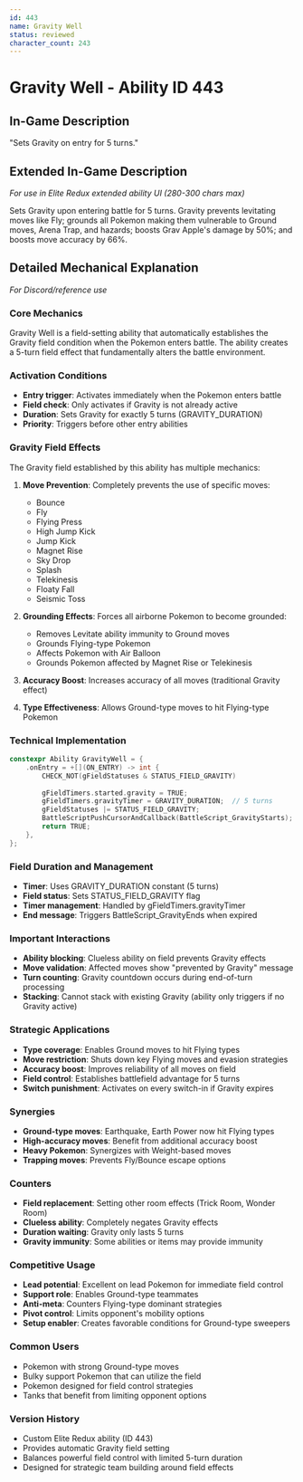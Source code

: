 ```yaml
---
id: 443
name: Gravity Well
status: reviewed
character_count: 243
---
```


# Gravity Well - Ability ID 443

## In-Game Description
"Sets Gravity on entry for 5 turns."

## Extended In-Game Description
*For use in Elite Redux extended ability UI (280-300 chars max)*

Sets Gravity upon entering battle for 5 turns. Gravity prevents levitating moves like Fly; grounds all Pokemon making them vulnerable to Ground moves, Arena Trap, and hazards; boosts Grav Apple's damage by 50%; and boosts move accuracy by 66%.

## Detailed Mechanical Explanation
*For Discord/reference use*

### Core Mechanics
Gravity Well is a field-setting ability that automatically establishes the Gravity field condition when the Pokemon enters battle. The ability creates a 5-turn field effect that fundamentally alters the battle environment.

### Activation Conditions
- **Entry trigger**: Activates immediately when the Pokemon enters battle
- **Field check**: Only activates if Gravity is not already active
- **Duration**: Sets Gravity for exactly 5 turns (GRAVITY_DURATION)
- **Priority**: Triggers before other entry abilities

### Gravity Field Effects
The Gravity field established by this ability has multiple mechanics:

1. **Move Prevention**: Completely prevents the use of specific moves:
   - Bounce
   - Fly
   - Flying Press
   - High Jump Kick
   - Jump Kick
   - Magnet Rise
   - Sky Drop
   - Splash
   - Telekinesis
   - Floaty Fall
   - Seismic Toss

2. **Grounding Effects**: Forces all airborne Pokemon to become grounded:
   - Removes Levitate ability immunity to Ground moves
   - Grounds Flying-type Pokemon
   - Affects Pokemon with Air Balloon
   - Grounds Pokemon affected by Magnet Rise or Telekinesis

3. **Accuracy Boost**: Increases accuracy of all moves (traditional Gravity effect)

4. **Type Effectiveness**: Allows Ground-type moves to hit Flying-type Pokemon

### Technical Implementation
```c
constexpr Ability GravityWell = {
    .onEntry = +[](ON_ENTRY) -> int {
        CHECK_NOT(gFieldStatuses & STATUS_FIELD_GRAVITY)
        
        gFieldTimers.started.gravity = TRUE;
        gFieldTimers.gravityTimer = GRAVITY_DURATION;  // 5 turns
        gFieldStatuses |= STATUS_FIELD_GRAVITY;
        BattleScriptPushCursorAndCallback(BattleScript_GravityStarts);
        return TRUE;
    },
};
```

### Field Duration and Management
- **Timer**: Uses GRAVITY_DURATION constant (5 turns)
- **Field status**: Sets STATUS_FIELD_GRAVITY flag
- **Timer management**: Handled by gFieldTimers.gravityTimer
- **End message**: Triggers BattleScript_GravityEnds when expired

### Important Interactions
- **Ability blocking**: Clueless ability on field prevents Gravity effects
- **Move validation**: Affected moves show "prevented by Gravity" message
- **Turn counting**: Gravity countdown occurs during end-of-turn processing
- **Stacking**: Cannot stack with existing Gravity (ability only triggers if no Gravity active)

### Strategic Applications
- **Type coverage**: Enables Ground moves to hit Flying types
- **Move restriction**: Shuts down key Flying moves and evasion strategies
- **Accuracy boost**: Improves reliability of all moves on field
- **Field control**: Establishes battlefield advantage for 5 turns
- **Switch punishment**: Activates on every switch-in if Gravity expires

### Synergies
- **Ground-type moves**: Earthquake, Earth Power now hit Flying types
- **High-accuracy moves**: Benefit from additional accuracy boost
- **Heavy Pokemon**: Synergizes with Weight-based moves
- **Trapping moves**: Prevents Fly/Bounce escape options

### Counters
- **Field replacement**: Setting other room effects (Trick Room, Wonder Room)
- **Clueless ability**: Completely negates Gravity effects
- **Duration waiting**: Gravity only lasts 5 turns
- **Gravity immunity**: Some abilities or items may provide immunity

### Competitive Usage
- **Lead potential**: Excellent on lead Pokemon for immediate field control
- **Support role**: Enables Ground-type teammates
- **Anti-meta**: Counters Flying-type dominant strategies
- **Pivot control**: Limits opponent's mobility options
- **Setup enabler**: Creates favorable conditions for Ground-type sweepers

### Common Users
- Pokemon with strong Ground-type moves
- Bulky support Pokemon that can utilize the field
- Pokemon designed for field control strategies
- Tanks that benefit from limiting opponent options

### Version History
- Custom Elite Redux ability (ID 443)
- Provides automatic Gravity field setting
- Balances powerful field control with limited 5-turn duration
- Designed for strategic team building around field effects